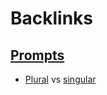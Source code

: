 
# Backlinks
## [Prompts](<Prompts.md>)
- [Plural]([plural](<plural.md>)) vs [singular]([singular](<singular.md>))

